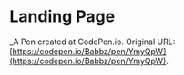 # Landing Page
 _A Pen created at CodePen.io. Original URL: [https://codepen.io/Babbz/pen/YmyQpW](https://codepen.io/Babbz/pen/YmyQpW).

 